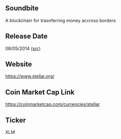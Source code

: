 ## Soundbite

A blockchain for trasnferring money accross borders

## Release Date

08/05/2014 [(src)](https://coinmarketcap.com/currencies/stellar)

## Website

https://www.stellar.org/

## Coin Market Cap Link

https://coinmarketcap.com/currencies/stellar

## Ticker

XLM

